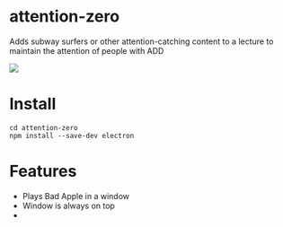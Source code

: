 # attention-zero
Adds subway surfers or other attention-catching content to a lecture to maintain the attention of people with ADD


![](https://media.discordapp.net/attachments/803455196822241300/1172423777192259614/attentionzero.png?ex=656043bb&is=654dcebb&hm=59c0ca6e1b328e4a9d914f27528c958b9c685adba50b4ae9acc43678724f0ed7)

# Install

```
cd attention-zero
npm install --save-dev electron
```

# Features
- Plays Bad Apple in a window
- Window is always on top
- 
